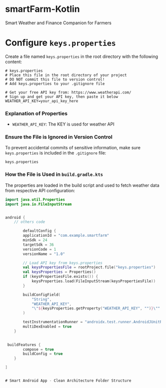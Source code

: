 # smartFarm-Kotlin
Smart Weather and Finance Companion for Farmers

# **Configure `keys.properties`**

Create a file named `keys.properties` in the root directory with the following content:

```properties
# keys.properties
# Place this file in the root directory of your project
# DO NOT commit this file to version control!
# Add keys.properties to your .gitignore file

# Get your free API key from: https://www.weatherapi.com/
# Sign up and get your API key, then paste it below
WEATHER_API_KEY=your_api_key_here

```

### Explanation of Properties

- `WEATHER_API_KEY`: The KEY is used for weather API

### Ensure the File is Ignored in Version Control

To prevent accidental commits of sensitive information, make sure `keys.properties` is included in
the `.gitignore` file:

```gitignore
keys.properties
```

### How the File is Used in `build.gradle.kts`

The properties are loaded in the build script and used to fetch weather data from respective API
configuration:

```kotlin
import java.util.Properties
import java.io.FileInputStream


android {
    // others code

        defaultConfig {
        applicationId = "com.example.smartfarm"
        minSdk = 24
        targetSdk = 36
        versionCode = 1
        versionName = "1.0"

        // Load API key from keys.properties
        val keysPropertiesFile = rootProject.file("keys.properties")
        val keysProperties = Properties()
        if (keysPropertiesFile.exists()) {
            keysProperties.load(FileInputStream(keysPropertiesFile))
        }

        buildConfigField(
            "String",
            "WEATHER_API_KEY",
            "\"${keysProperties.getProperty("WEATHER_API_KEY", "")}\""
        )

        testInstrumentationRunner = "androidx.test.runner.AndroidJUnitRunner"
        multiDexEnabled = true
    }
    

 buildFeatures {
        compose = true
        buildConfig = true
    }

]


# Smart Android App - Clean Architecture Folder Structure

```
